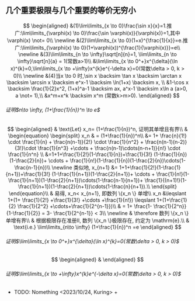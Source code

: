 ## 几个重要极限与几个重要的等价无穷小

$$
\begin{aligned}
&(1)\lim\limits_{x \to 0}\frac{\sin x}{x}=1.推广:\lim\limits_{\varphi(x) \to 0}\frac{\sin \varphi(x)}{\varphi(x)}=1,其中\varphi(x) \not= 0\\
\newline
&(2)\lim\limits_{x \to 0}(1+x)^{\frac{1}{x}}=e.推广:\lim\limits_{\varphi(x) \to 0}(1+\varphi(x))^{\frac{1}{\varphi(x)}}=e\\
\newline
&(3)\lim\limits_{n \to \infty}\sqrt[n]{n}=1, \lim\limits_{n \to \infty}\sqrt[n]{a} = 1(常数a>1)\\
&\lim\limits_{x \to 0^+}x^{\delta}(\ln x)^{k}=0,\lim\limits_{x \to +\infty}x^{k}e^{-\delta x}=0(常数\delta > 0, k > 0)\\
\newline
&(4)当x \to 0 时,\sin x \backsim \tan x \backsim \arctan x \backsim \arcsin x \backsim e^x-1 \backsim \ln(1+x) \backsim x, \\
&1-\cos x \backsim \frac{1}{2}x^2, (1+x)^a-1 \backsim ax, a^x-1 \backsim x\ln a (a>0, a \not= 1),\\
&x^m+x^k \backsim x^m (常数k>m>0).
\end{aligned}
$$

###### 证明$n\to \infty, (1+\frac{1}{n})^n \to e$

$$
\begin{aligned}
	& \text{Let} x_n= (1+\frac{1}{n})^n, 证明其单增且有界\\
& \begin{equation}
\begin{split}
	x_n
	& = (1+\frac{1}{n})^n\\
	&= 1+ \frac{n}{1!} \cdot \frac{1}{n} + \frac{n(n-1)}{2!} \cdot \frac{1}{n^2} + \frac{n(n-1)(n-2)}{3!}\cdot \frac{1}{n^3} +\cdots + \frac{n(n-1)\cdots(n-n+1)}{n!} \cdot \frac{1}{n^n}  \\
	&=1+1+\frac{1}{2!}(1-\frac{1}{n})+\frac{1}{3!} (1-\frac{1}{n})(1-\frac{2}{n})+ \cdots + \frac{1}{n!}(1-\frac{1}{n})(1-\frac{2}{n})\cdots(1-\frac{n-1}{n})\\
	\newline
类似地, x_{n+1}
	&= 1+1+\frac{1}{2!}(1-\frac{1}{n+1})+\frac{1}{3!} (1-\frac{1}{n+1})(1-\frac{2}{n+1})+ \cdots + \frac{1}{n!}(1-\frac{1}{n+1})(1-\frac{2}{n+1})\cdots(1-\frac{n-1}{n+1})+ \frac{1}{(n+1)!}(1-\frac{1}{n+1})(1-\frac{2}{n+1})\cdots(1-\frac{n}{n+1}).\\
\end{split}
\end{equation}\\
	& 易得, x_n< x_{n+1}, 即数列 \{x_n \} 单增\\
	x_n &\leqslant 1+(1+ \frac{1}{2!} +\frac{1}{3!} +\cdots +\frac{1}{n!}) \leqslant 1+(1+\frac{1}{2} \frac{1}{2^2} +\cdots+\frac{1}{2^{n-1}})\\
	& = 1+ \frac{1- \frac{1}{2^n}}{1-\frac{1}{2}} = 3- \frac{1}{2^{n-1}} < 3\\
	\newline
	& \therefore 数列 \{x_n \} 单增有界\\
	& 根据极限存在准册II, 数列 \{x_n \}极限存在, 约定为 \mathrm{e}.\\
	& \text{i.e.} \lim\limits_{n\to \infty} (1+\frac{1}{n})^n =e
\end{aligned}
$$

###### 证明$\lim\limits_{x \to 0^+}x^{\delta}(\ln x)^{k}=0(常数\delta > 0, k > 0)$

$$
\begin{aligned}
	&
\end{aligned}
$$

###### 证明$\lim\limits_{x \to +\infty}x^{k}e^{-\delta x}=0(常数\delta > 0, k > 0)$

- TODO: Nomething <2023/10/24, Kuring> +
